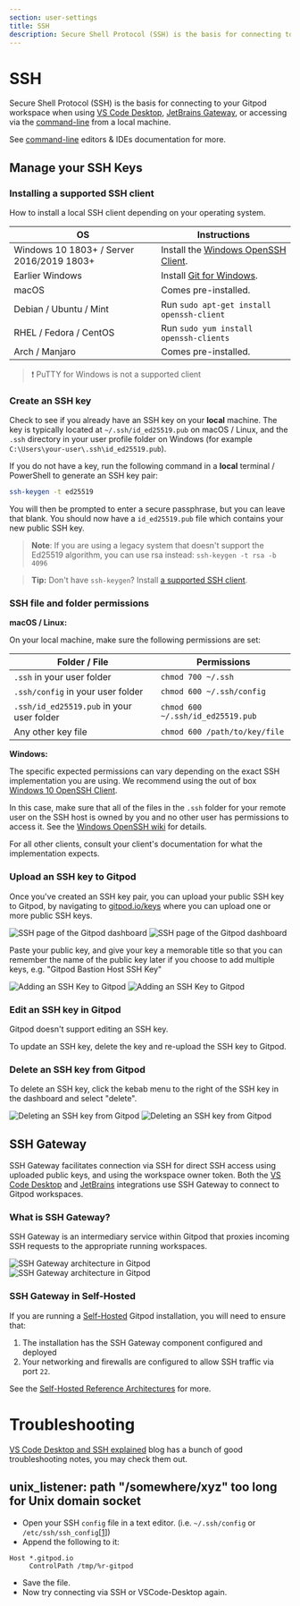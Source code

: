 ```yaml
---
section: user-settings
title: SSH
description: Secure Shell Protocol (SSH) is the basis for connecting to your Gitpod workspace when using VS Code Desktop, JetBrains Gateway, or accessing via CLIs from a local machine.
---
```


<script context="module">
  export const prerender = true;
</script>

# SSH

Secure Shell Protocol (SSH) is the basis for connecting to your Gitpod workspace when using [VS Code Desktop](/docs/references/ides-and-editors/vscode), [JetBrains Gateway](/docs/integrations/jetbrains-gateway), or accessing via the [command-line](/docs/references/ides-and-editors/command-line) from a local machine.

See [command-line](/docs/references/ides-and-editors/command-line) editors & IDEs documentation for more.

## Manage your SSH Keys

### Installing a supported SSH client

How to install a local SSH client depending on your operating system.

| OS                                        | Instructions                                                                                                                     |
| ----------------------------------------- | -------------------------------------------------------------------------------------------------------------------------------- |
| Windows 10 1803+ / Server 2016/2019 1803+ | Install the [Windows OpenSSH Client](https://docs.microsoft.com/windows-server/administration/openssh/openssh_install_firstuse). |
| Earlier Windows                           | Install [Git for Windows](https://git-scm.com/download/win).                                                                     |
| macOS                                     | Comes pre-installed.                                                                                                             |
| Debian / Ubuntu / Mint                    | Run `sudo apt-get install openssh-client`                                                                                        |
| RHEL / Fedora / CentOS                    | Run `sudo yum install openssh-clients`                                                                                           |
| Arch / Manjaro                            | Comes pre-installed.                                                                                                             |

> ❗️ PuTTY for Windows is not a supported client

### Create an SSH key

Check to see if you already have an SSH key on your **local** machine. The key is typically located at `~/.ssh/id_ed25519.pub` on macOS / Linux, and the `.ssh` directory in your user profile folder on Windows (for example `C:\Users\your-user\.ssh\id_ed25519.pub`).

If you do not have a key, run the following command in a **local** terminal / PowerShell to generate an SSH key pair:

```bash
ssh-keygen -t ed25519
```

You will then be prompted to enter a secure passphrase, but you can leave that blank. You should now have a `id_ed25519.pub` file which contains your new public SSH key.

> **Note**: If you are using a legacy system that doesn't support the Ed25519 algorithm, you can use rsa instead: `ssh-keygen -t rsa -b 4096`

> **Tip:** Don't have `ssh-keygen`? Install [a supported SSH client](#installing-a-supported-ssh-client).

### SSH file and folder permissions

**macOS / Linux:**

On your local machine, make sure the following permissions are set:

| Folder / File                             | Permissions                       |
| ----------------------------------------- | --------------------------------- |
| `.ssh` in your user folder                | `chmod 700 ~/.ssh`                |
| `.ssh/config` in your user folder         | `chmod 600 ~/.ssh/config`         |
| `.ssh/id_ed25519.pub` in your user folder | `chmod 600 ~/.ssh/id_ed25519.pub` |
| Any other key file                        | `chmod 600 /path/to/key/file`     |

**Windows:**

The specific expected permissions can vary depending on the exact SSH implementation you are using. We recommend using the out of box [Windows 10 OpenSSH Client](https://docs.microsoft.com/windows-server/administration/openssh/openssh_overview).

In this case, make sure that all of the files in the `.ssh` folder for your remote user on the SSH host is owned by you and no other user has permissions to access it. See the [Windows OpenSSH wiki](https://github.com/PowerShell/Win32-OpenSSH/wiki/Security-protection-of-various-files-in-Win32-OpenSSH) for details.

For all other clients, consult your client's documentation for what the implementation expects.

### Upload an SSH key to Gitpod

Once you've created an SSH key pair, you can upload your public SSH key to Gitpod, by navigating to [gitpod.io/keys](https://gitpod.io/keys) where you can upload one or more public SSH keys.

![SSH page of the Gitpod dashboard](/images/docs/ssh-key-upload-dark-theme.png)
![SSH page of the Gitpod dashboard](/images/docs/ssh-key-upload-light-theme.png)

Paste your public key, and give your key a memorable title so that you can remember the name of the public key later if you choose to add multiple keys, e.g. "Gitpod Bastion Host SSH Key"

![Adding an SSH Key to Gitpod](/images/docs/new-ssh-key-light-theme.png)
![Adding an SSH Key to Gitpod](/images/docs/new-ssh-key-dark-theme.png)

### Edit an SSH key in Gitpod

Gitpod doesn't support editing an SSH key.

To update an SSH key, delete the key and re-upload the SSH key to Gitpod.

### Delete an SSH key from Gitpod

To delete an SSH key, click the kebab menu to the right of the SSH key in the dashboard and select "delete".

![Deleting an SSH key from Gitpod](/images/docs/delete-ssh-key-light-theme.png)
![Deleting an SSH key from Gitpod](/images/docs/delete-ssh-key-dark-theme.png)

## SSH Gateway

SSH Gateway facilitates connection via SSH for direct SSH access using uploaded public keys, and using the workspace owner token. Both the [VS Code Desktop](/docs/references/ides-and-editors/vscode) and [JetBrains](/docs/integrations/jetbrains-gateway) integrations use SSH Gateway to connect to Gitpod workspaces.

### What is SSH Gateway?

SSH Gateway is an intermediary service within Gitpod that proxies incoming SSH requests to the appropriate running workspaces.

![SSH Gateway architecture in Gitpod](/images/ssh-gateway/ssh-gateway-dark-theme.png)
![SSH Gateway architecture in Gitpod](/images/ssh-gateway/ssh-gateway-light-theme.png)

### SSH Gateway in Self-Hosted

If you are running a [Self-Hosted](https://www.gitpod.io/self-hosted) Gitpod installation, you will need to ensure that:

1. The installation has the SSH Gateway component configured and deployed
2. Your networking and firewalls are configured to allow SSH traffic via port `22`.

See the [Self-Hosted Reference Architectures](/docs/configure/self-hosted/latest/reference-architecture) for more.

# Troubleshooting

[VS Code Desktop and SSH explained](/blog/vscode-desktop-ssh-updates#diagnosing--fixing-common-ssh-connection-issues) blog has a bunch of good troubleshooting notes, you may check them out.

## unix_listener: path "/somewhere/xyz" too long for Unix domain socket

- Open your SSH `config` file in a text editor. (i.e. `~/.ssh/config` or `/etc/ssh/ssh_config`[[1](https://www.ssh.com/academy/ssh/config)])
- Append the following to it:

```
Host *.gitpod.io
     ControlPath /tmp/%r-gitpod
```

- Save the file.
- Now try connecting via SSH or VSCode-Desktop again.
